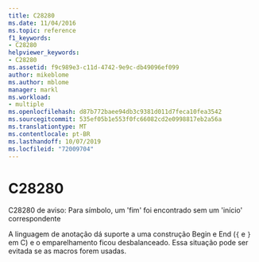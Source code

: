 ```yaml
---
title: C28280
ms.date: 11/04/2016
ms.topic: reference
f1_keywords:
- C28280
helpviewer_keywords:
- C28280
ms.assetid: f9c989e3-c11d-4742-9e9c-db49096ef099
author: mikeblome
ms.author: mblome
manager: markl
ms.workload:
- multiple
ms.openlocfilehash: d87b772baee94db3c9381d011d7feca10fea3542
ms.sourcegitcommit: 535ef05b1e553f0fc66082cd2e0998817eb2a56a
ms.translationtype: MT
ms.contentlocale: pt-BR
ms.lasthandoff: 10/07/2019
ms.locfileid: "72009704"
---
```

# <a name="c28280"></a>C28280
C28280 de aviso: Para símbolo, um 'fim' foi encontrado sem um 'início' correspondente

 A linguagem de anotação dá suporte a uma construção Begin e End (`{` e `}` em C) e o emparelhamento ficou desbalanceado. Essa situação pode ser evitada se as macros forem usadas.